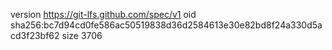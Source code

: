 version https://git-lfs.github.com/spec/v1
oid sha256:bc7d94cd0fe586ac50519838d36d2584613e30e82bd8f24a330d5acd3f23bf62
size 3706
